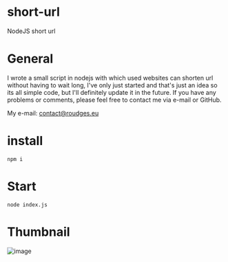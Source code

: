 # short-url
NodeJS short url

# General
I wrote a small script in nodejs with which used websites can shorten url without having to wait long, I've only just started and that's just an idea so its all simple code, but I'll definitely update it in the future. If you have any problems or comments, please feel free to contact me via e-mail or GitHub. 

My e-mail: contact@roudges.eu

# install
```npm i```

# Start 
```node index.js```

# Thumbnail 
![image](https://user-images.githubusercontent.com/100806802/219902684-c9d6ab4a-c8c8-4a20-8587-d12e3545134e.png)
